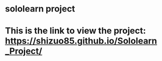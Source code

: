 # sololearn project
# This is the link to view the project: https://shizuo85.github.io/Sololearn_Project/
